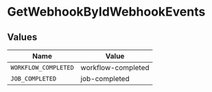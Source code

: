 # GetWebhookByIdWebhookEvents


## Values

| Name                 | Value                |
| -------------------- | -------------------- |
| `WORKFLOW_COMPLETED` | workflow-completed   |
| `JOB_COMPLETED`      | job-completed        |